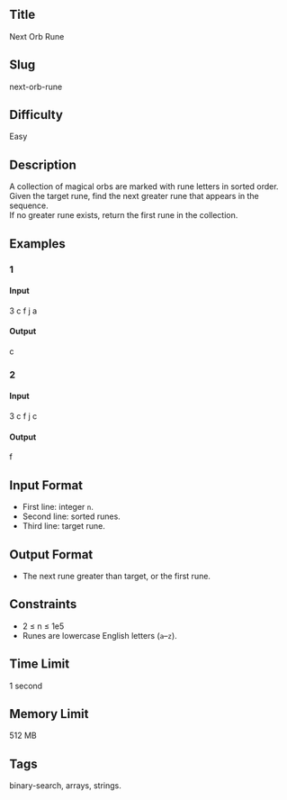 ## Title

Next Orb Rune

## Slug

next-orb-rune

## Difficulty

Easy

## Description

A collection of magical orbs are marked with rune letters in sorted order.  
Given the target rune, find the next greater rune that appears in the sequence.  
If no greater rune exists, return the first rune in the collection.

## Examples

### 1

#### Input

3
c f j
a

#### Output

c

### 2

#### Input

3
c f j
c

#### Output

f

## Input Format  

- First line: integer `n`.  
- Second line: sorted runes.  
- Third line: target rune.

## Output Format  

- The next rune greater than target, or the first rune.

## Constraints  

- 2 ≤ n ≤ 1e5  
- Runes are lowercase English letters (`a`–`z`).

## Time Limit

1 second

## Memory Limit

512 MB

## Tags

binary-search, arrays, strings.
